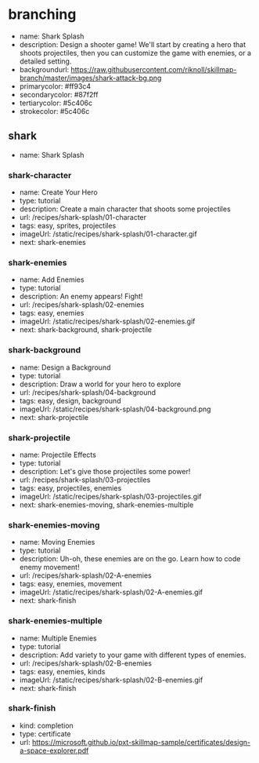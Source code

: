 # branching
* name: Shark Splash
* description: Design a shooter game! We'll start by creating a hero that shoots projectiles, then you can customize the game with enemies, or a detailed setting.
* backgroundurl: https://raw.githubusercontent.com/riknoll/skillmap-branch/master/images/shark-attack-bg.png
* primarycolor: #ff93c4
* secondarycolor: #87f2ff
* tertiarycolor: #5c406c
* strokecolor: #5c406c

## shark
* name: Shark Splash

### shark-character
* name: Create Your Hero
* type: tutorial
* description: Create a main character that shoots some projectiles
* url: /recipes/shark-splash/01-character
* tags: easy, sprites, projectiles
* imageUrl: /static/recipes/shark-splash/01-character.gif
* next: shark-enemies

### shark-enemies
* name: Add Enemies
* type: tutorial
* description: An enemy appears! Fight!
* url: /recipes/shark-splash/02-enemies
* tags: easy, enemies
* imageUrl: /static/recipes/shark-splash/02-enemies.gif
* next: shark-background, shark-projectile

### shark-background
* name: Design a Background
* type: tutorial
* description: Draw a world for your hero to explore
* url: /recipes/shark-splash/04-background
* tags: easy, design, background
* imageUrl: /static/recipes/shark-splash/04-background.png
* next: shark-projectile

### shark-projectile
* name: Projectile Effects
* type: tutorial
* description: Let's give those projectiles some power!
* url: /recipes/shark-splash/03-projectiles
* tags: easy, projectiles, enemies
* imageUrl: /static/recipes/shark-splash/03-projectiles.gif
* next: shark-enemies-moving, shark-enemies-multiple

### shark-enemies-moving
* name: Moving Enemies
* type: tutorial
* description: Uh-oh, these enemies are on the go. Learn how to code enemy movement!
* url: /recipes/shark-splash/02-A-enemies
* tags: easy, enemies, movement
* imageUrl: /static/recipes/shark-splash/02-A-enemies.gif
* next: shark-finish

### shark-enemies-multiple
* name: Multiple Enemies
* type: tutorial
* description: Add variety to your game with different types of enemies.
* url: /recipes/shark-splash/02-B-enemies
* tags: easy, enemies, kinds
* imageUrl: /static/recipes/shark-splash/02-B-enemies.gif
* next: shark-finish

### shark-finish
* kind: completion
* type: certificate
* url: https://microsoft.github.io/pxt-skillmap-sample/certificates/design-a-space-explorer.pdf